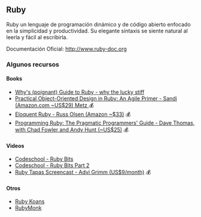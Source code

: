 ## Ruby

Ruby un lenguaje de programación dinámico y de código abierto enfocado en la simplicidad y productividad. Su elegante sintaxis se siente natural al leerla y fácil al escribirla. 

Documentación Oficial: http://www.ruby-doc.org
### Algunos recursos

#### Books
* [Why's (poignant) Guide to Ruby - why the lucky stiff](http://www.rubyinside.com/media/poignant-guide.pdf)
* [Practical Object-Oriented Design in Ruby: An Agile Primer - Sandi (Amazon.com ~US$29) Metz ](http://www.amazon.com/Practical-Object-Oriented-Design-Ruby-Addison-Wesley/dp/0321721330/ref=sr_1_1?ie=UTF8&qid=1393795210&sr=8-1&keywords=practical+object-oriented+design+in+ruby) :moneybag:
* [Eloquent Ruby - Russ Olsen (Amazon ~$33)](http://www.amazon.com/Eloquent-Ruby-Addison-Wesley-Professional-Series/dp/0321584104/ref=sr_1_3?ie=UTF8&qid=1393795210&sr=8-3&keywords=practical+object-oriented+design+in+ruby) :moneybag:
* [Programming Ruby: The Pragmatic Programmers' Guide - Dave Thomas, with Chad Fowler and Andy Hunt (~US$25)](http://pragprog.com/book/ruby/programming-ruby) :moneybag:
  
#### Videos
* [Codeschool - Ruby Bits](https://www.codeschool.com/courses/ruby-bits)
* [Codeschool - Ruby Bits Part 2](https://www.codeschool.com/courses/ruby-bits-part-2)
* [Ruby Tapas Screencast - Advi Grimm (US$9/month)](http://www.rubytapas.com/) :moneybag:


#### Otros
* [Ruby Koans](http://rubykoans.com/)
* [RubyMonk](http://rubymonk.com/)
 

